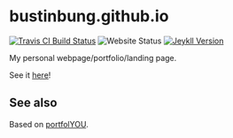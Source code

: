 # bustinbung.github.io
<a href="https://travis-ci.org/bustinbung/bustinbung.github.io" target="_blank">![Travis CI Build Status](https://travis-ci.org/bustinbung/bustinbung.github.io.svg?branch=master)</a>
![Website Status](https://img.shields.io/website?down_color=danger&down_message=offline&up_color=success&up_message=online&url=https%3A%2F%2Fbustinbung.github.io)
<a href="https://jekyllrb.com" target="_blank">![Jeykll Version](https://img.shields.io/gem/v/jekyll?label=jekyll)</a>

My personal webpage/portfolio/landing page.

See it [here](https://bustinbung.github.io)!

## See also
Based on [portfolYOU](https://github.com/YoussefRaafatNasry/portfolYOU).

